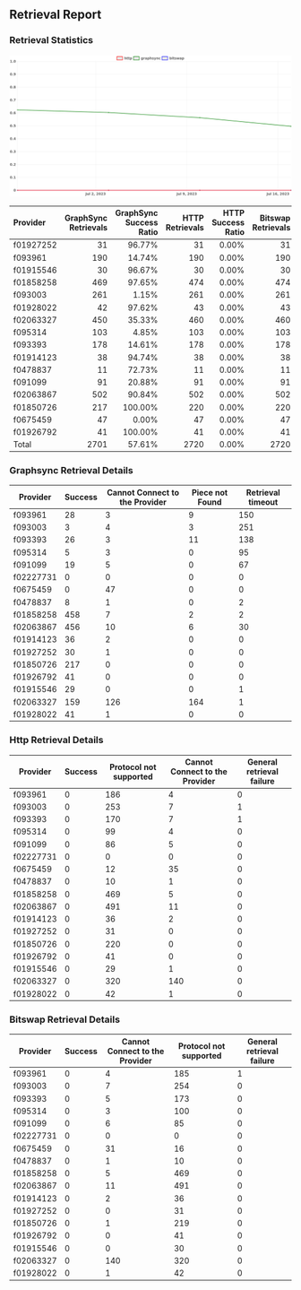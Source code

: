 ## Retrieval Report
### Retrieval Statistics
<img src="https://raw.githubusercontent.com/data-preservation-programs/filplus-checker-assets/main/filecoin-project/filecoin-plus-large-datasets/issues/1000/1689599465101.png"/>

| Provider  | GraphSync Retrievals | GraphSync Success Ratio | HTTP Retrievals | HTTP Success Ratio | Bitswap Retrievals | Bitswap Success Ratio |
| :-------- | -------------------: | ----------------------: | --------------: | -----------------: | -----------------: | --------------------: |
| f01927252 |                   31 |                  96.77% |              31 |              0.00% |                 31 |                 0.00% |
| f093961   |                  190 |                  14.74% |             190 |              0.00% |                190 |                 0.00% |
| f01915546 |                   30 |                  96.67% |              30 |              0.00% |                 30 |                 0.00% |
| f01858258 |                  469 |                  97.65% |             474 |              0.00% |                474 |                 0.00% |
| f093003   |                  261 |                   1.15% |             261 |              0.00% |                261 |                 0.00% |
| f01928022 |                   42 |                  97.62% |              43 |              0.00% |                 43 |                 0.00% |
| f02063327 |                  450 |                  35.33% |             460 |              0.00% |                460 |                 0.00% |
| f095314   |                  103 |                   4.85% |             103 |              0.00% |                103 |                 0.00% |
| f093393   |                  178 |                  14.61% |             178 |              0.00% |                178 |                 0.00% |
| f01914123 |                   38 |                  94.74% |              38 |              0.00% |                 38 |                 0.00% |
| f0478837  |                   11 |                  72.73% |              11 |              0.00% |                 11 |                 0.00% |
| f091099   |                   91 |                  20.88% |              91 |              0.00% |                 91 |                 0.00% |
| f02063867 |                  502 |                  90.84% |             502 |              0.00% |                502 |                 0.00% |
| f01850726 |                  217 |                 100.00% |             220 |              0.00% |                220 |                 0.00% |
| f0675459  |                   47 |                   0.00% |              47 |              0.00% |                 47 |                 0.00% |
| f01926792 |                   41 |                 100.00% |              41 |              0.00% |                 41 |                 0.00% |
| Total     |                 2701 |                  57.61% |            2720 |              0.00% |               2720 |                 0.00% |

### Graphsync Retrieval Details
| Provider  | Success | Cannot Connect to the Provider | Piece not Found | Retrieval timeout |
| --------- | ------- | ------------------------------ | --------------- | ----------------- |
| f093961   | 28      | 3                              | 9               | 150               |
| f093003   | 3       | 4                              | 3               | 251               |
| f093393   | 26      | 3                              | 11              | 138               |
| f095314   | 5       | 3                              | 0               | 95                |
| f091099   | 19      | 5                              | 0               | 67                |
| f02227731 | 0       | 0                              | 0               | 0                 |
| f0675459  | 0       | 47                             | 0               | 0                 |
| f0478837  | 8       | 1                              | 0               | 2                 |
| f01858258 | 458     | 7                              | 2               | 2                 |
| f02063867 | 456     | 10                             | 6               | 30                |
| f01914123 | 36      | 2                              | 0               | 0                 |
| f01927252 | 30      | 1                              | 0               | 0                 |
| f01850726 | 217     | 0                              | 0               | 0                 |
| f01926792 | 41      | 0                              | 0               | 0                 |
| f01915546 | 29      | 0                              | 0               | 1                 |
| f02063327 | 159     | 126                            | 164             | 1                 |
| f01928022 | 41      | 1                              | 0               | 0                 |

### Http Retrieval Details
| Provider  | Success | Protocol not supported | Cannot Connect to the Provider | General retrieval failure |
| --------- | ------- | ---------------------- | ------------------------------ | ------------------------- |
| f093961   | 0       | 186                    | 4                              | 0                         |
| f093003   | 0       | 253                    | 7                              | 1                         |
| f093393   | 0       | 170                    | 7                              | 1                         |
| f095314   | 0       | 99                     | 4                              | 0                         |
| f091099   | 0       | 86                     | 5                              | 0                         |
| f02227731 | 0       | 0                      | 0                              | 0                         |
| f0675459  | 0       | 12                     | 35                             | 0                         |
| f0478837  | 0       | 10                     | 1                              | 0                         |
| f01858258 | 0       | 469                    | 5                              | 0                         |
| f02063867 | 0       | 491                    | 11                             | 0                         |
| f01914123 | 0       | 36                     | 2                              | 0                         |
| f01927252 | 0       | 31                     | 0                              | 0                         |
| f01850726 | 0       | 220                    | 0                              | 0                         |
| f01926792 | 0       | 41                     | 0                              | 0                         |
| f01915546 | 0       | 29                     | 1                              | 0                         |
| f02063327 | 0       | 320                    | 140                            | 0                         |
| f01928022 | 0       | 42                     | 1                              | 0                         |

### Bitswap Retrieval Details
| Provider  | Success | Cannot Connect to the Provider | Protocol not supported | General retrieval failure |
| --------- | ------- | ------------------------------ | ---------------------- | ------------------------- |
| f093961   | 0       | 4                              | 185                    | 1                         |
| f093003   | 0       | 7                              | 254                    | 0                         |
| f093393   | 0       | 5                              | 173                    | 0                         |
| f095314   | 0       | 3                              | 100                    | 0                         |
| f091099   | 0       | 6                              | 85                     | 0                         |
| f02227731 | 0       | 0                              | 0                      | 0                         |
| f0675459  | 0       | 31                             | 16                     | 0                         |
| f0478837  | 0       | 1                              | 10                     | 0                         |
| f01858258 | 0       | 5                              | 469                    | 0                         |
| f02063867 | 0       | 11                             | 491                    | 0                         |
| f01914123 | 0       | 2                              | 36                     | 0                         |
| f01927252 | 0       | 0                              | 31                     | 0                         |
| f01850726 | 0       | 1                              | 219                    | 0                         |
| f01926792 | 0       | 0                              | 41                     | 0                         |
| f01915546 | 0       | 0                              | 30                     | 0                         |
| f02063327 | 0       | 140                            | 320                    | 0                         |
| f01928022 | 0       | 1                              | 42                     | 0                         |
